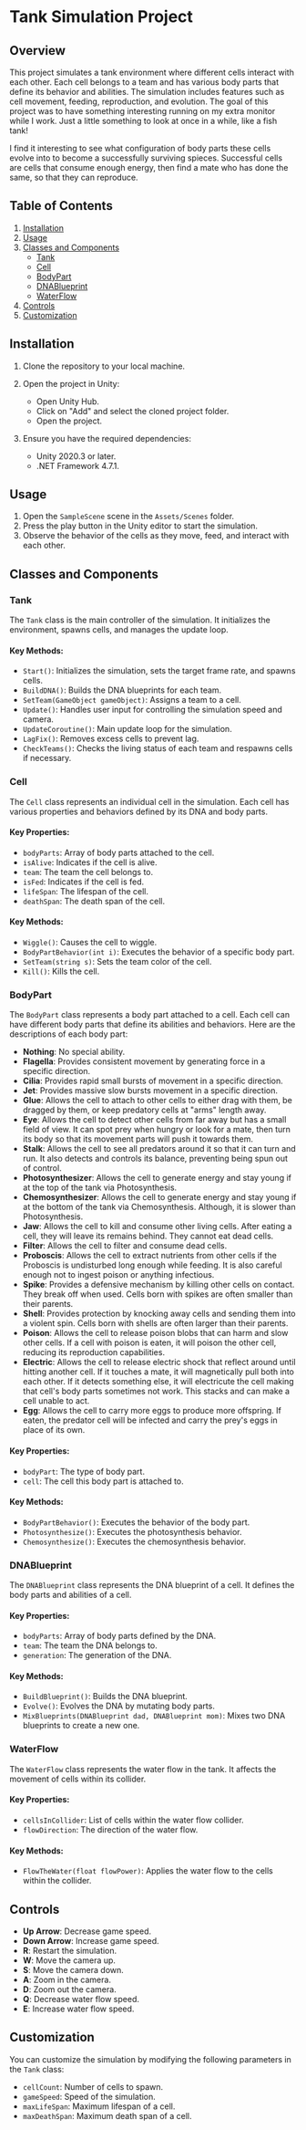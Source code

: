 # Tank Simulation Project

## Overview

This project simulates a tank environment where different cells interact with each other. Each cell belongs to a team and has various body parts that define its behavior and abilities. The simulation includes features such as cell movement, feeding, reproduction, and evolution.  The goal of this project was to have something interesting running on my extra monitor while I work.  Just a little something to look at once in a while, like a fish tank!  

I find it interesting to see what configuration of body parts these cells evolve into to become a successfully surviving spieces.  Successful cells are cells that consume enough energy, then find a mate who has done the same, so that they can reproduce.

## Table of Contents

1. [Installation](#installation)
2. [Usage](#usage)
3. [Classes and Components](#classes-and-components)
    - [Tank](#tank)
    - [Cell](#cell)
    - [BodyPart](#bodypart)
    - [DNABlueprint](#dnablueprint)
    - [WaterFlow](#waterflow)
5. [Controls](#controls)
6. [Customization](#customization)

## Installation

1. Clone the repository to your local machine.
    
2. Open the project in Unity:
    - Open Unity Hub.
    - Click on "Add" and select the cloned project folder.
    - Open the project.

3. Ensure you have the required dependencies:
    - Unity 2020.3 or later.
    - .NET Framework 4.7.1.

## Usage

1. Open the `SampleScene` scene in the `Assets/Scenes` folder.
2. Press the play button in the Unity editor to start the simulation.
3. Observe the behavior of the cells as they move, feed, and interact with each other.

## Classes and Components

### Tank

The `Tank` class is the main controller of the simulation. It initializes the environment, spawns cells, and manages the update loop.

#### Key Methods:
- `Start()`: Initializes the simulation, sets the target frame rate, and spawns cells.
- `BuildDNA()`: Builds the DNA blueprints for each team.
- `SetTeam(GameObject gameObject)`: Assigns a team to a cell.
- `Update()`: Handles user input for controlling the simulation speed and camera.
- `UpdateCoroutine()`: Main update loop for the simulation.
- `LagFix()`: Removes excess cells to prevent lag.
- `CheckTeams()`: Checks the living status of each team and respawns cells if necessary.

### Cell

The `Cell` class represents an individual cell in the simulation. Each cell has various properties and behaviors defined by its DNA and body parts.

#### Key Properties:
- `bodyParts`: Array of body parts attached to the cell.
- `isAlive`: Indicates if the cell is alive.
- `team`: The team the cell belongs to.
- `isFed`: Indicates if the cell is fed.
- `lifeSpan`: The lifespan of the cell.
- `deathSpan`: The death span of the cell.

#### Key Methods:
- `Wiggle()`: Causes the cell to wiggle.
- `BodyPartBehavior(int i)`: Executes the behavior of a specific body part.
- `SetTeam(string s)`: Sets the team color of the cell.
- `Kill()`: Kills the cell.

### BodyPart

The `BodyPart` class represents a body part attached to a cell. Each cell can have different body parts that define its abilities and behaviors. 
Here are the descriptions of each body part:

- **Nothing**: No special ability.
- **Flagella**: Provides consistent movement by generating force in a specific direction.
- **Cilia**: Provides rapid small bursts of movement in a specific direction.
- **Jet**: Provides massive slow bursts movement in a specific direction.
- **Glue**: Allows the cell to attach to other cells to either drag with them, be dragged by them, or keep predatory cells at "arms" length away.
- **Eye**: Allows the cell to detect other cells from far away but has a small field of view.  It can spot prey when hungry or look for a mate, then turn its body so that its movement parts will push it towards them.
- **Stalk**: Allows the cell to see all predators around it so that it can turn and run.  It also detects and controls its balance, preventing being spun out of control.
- **Photosynthesizer**: Allows the cell to generate energy and stay young if at the top of the tank via Photosynthesis.
- **Chemosynthesizer**: Allows the cell to generate energy and stay young if at the bottom of the tank via Chemosynthesis.  Although, it is slower than Photosynthesis.
- **Jaw**: Allows the cell to kill and consume other living cells.  After eating a cell, they will leave its remains behind.  They cannot eat dead cells.
- **Filter**: Allows the cell to filter and consume dead cells.
- **Proboscis**: Allows the cell to extract nutrients from other cells if the Proboscis is undisturbed long enough while feeding.  It is also careful enough not to ingest poison or anything infectious.
- **Spike**: Provides a defensive mechanism by killing other cells on contact.  They break off when used.  Cells born with spikes are often smaller than their parents.
- **Shell**: Provides protection by knocking away cells and sending them into a violent spin.  Cells born with shells are often larger than their parents.
- **Poison**: Allows the cell to release poison blobs that can harm and slow other cells.  If a cell with poison is eaten, it will poison the other cell, reducing its reproduction capabilities.
- **Electric**: Allows the cell to release electric shock that reflect around until hitting another cell.  If it touches a mate, it will magnetically pull both into each other.  If it detects something else, it will electricute the cell making that cell's body parts sometimes not work.  This stacks and can make a cell unable to act.
- **Egg**: Allows the cell to carry more eggs to produce more offspring.  If eaten, the predator cell will be infected and carry the prey's eggs in place of its own.

#### Key Properties:
- `bodyPart`: The type of body part.
- `cell`: The cell this body part is attached to.

#### Key Methods:
- `BodyPartBehavior()`: Executes the behavior of the body part.
- `Photosynthesize()`: Executes the photosynthesis behavior.
- `Chemosynthesize()`: Executes the chemosynthesis behavior.

### DNABlueprint

The `DNABlueprint` class represents the DNA blueprint of a cell. It defines the body parts and abilities of a cell.

#### Key Properties:
- `bodyParts`: Array of body parts defined by the DNA.
- `team`: The team the DNA belongs to.
- `generation`: The generation of the DNA.

#### Key Methods:
- `BuildBlueprint()`: Builds the DNA blueprint.
- `Evolve()`: Evolves the DNA by mutating body parts.
- `MixBlueprints(DNABlueprint dad, DNABlueprint mom)`: Mixes two DNA blueprints to create a new one.

### WaterFlow

The `WaterFlow` class represents the water flow in the tank. It affects the movement of cells within its collider.

#### Key Properties:
- `cellsInCollider`: List of cells within the water flow collider.
- `flowDirection`: The direction of the water flow.

#### Key Methods:
- `FlowTheWater(float flowPower)`: Applies the water flow to the cells within the collider.

## Controls

- **Up Arrow**: Decrease game speed.
- **Down Arrow**: Increase game speed.
- **R**: Restart the simulation.
- **W**: Move the camera up.
- **S**: Move the camera down.
- **A**: Zoom in the camera.
- **D**: Zoom out the camera.
- **Q**: Decrease water flow speed.
- **E**: Increase water flow speed.

## Customization

You can customize the simulation by modifying the following parameters in the `Tank` class:

- `cellCount`: Number of cells to spawn.
- `gameSpeed`: Speed of the simulation.
- `maxLifeSpan`: Maximum lifespan of a cell.
- `maxDeathSpan`: Maximum death span of a cell.
